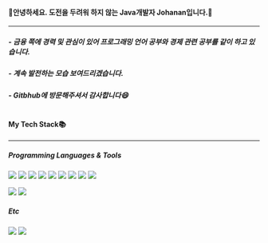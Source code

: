 <h4>👋안녕하세요. 도전을 두려워 하지 않는 Java개발자 Johanan입니다.👋</h4>
<hr/>
<h5>
- 금융 쪽에 경력 및 관심이 있어 프로그래밍 언어 공부와 경제 관련 공부를 같이 하고 있습니다. 
</h5>
<h5>
- 계속 발전하는 모습 보여드리겠습니다.
</h5>
<h5>
- Gitbhub에 방문해주셔서 감사합니다😄
</h5>

<h1>                      </h1>

<h4>My Tech Stack📚</h4>
<hr/>

<h5>Programming Languages & Tools</h5>
<p>
<img src="https://img.shields.io/badge/HTML5-E34F26?style=flat-square&logo=html5&logoColor=white">
<img src="https://img.shields.io/badge/CSS3-1572B6?style=flat-square&logo=css3&logoColor=white">
<img src="https://img.shields.io/badge/Javascript-F7DF1E?style=flat-square&logo=javascript&logoColor=black">
<img src="https://img.shields.io/badge/JQuery-0769AD?style=flat-square&logo=jquery&logoColor=white">
<img src="https://img.shields.io/badge/Vue.js-4FC08D?style=flat-square&logo=vue.js&logoColor=white">
<img src="https://img.shields.io/badge/JAVA-007396?style=flat-square&logo=java&logoColor=white">
<img src="https://img.shields.io/badge/Spring-6DB33F?style=flat-square&logo=Spring&logoColor=white">
<img src="https://img.shields.io/badge/SpringBoot-springboot?style=flat-square&logo=springboot&logoColor=white">
<img src="https://img.shields.io/badge/Bootstrap-7952B3?style=flat-square&logo=bootstrap&logoColor=white">
</p>

<p>
<img src="https://img.shields.io/badge/oracle-F80000?style=flat-square&logo=oracle&logoColor=white">
<img src="https://img.shields.io/badge/mysql-4479A1?style=flat-square&logo=mysql&logoColor=white">
</p>

<h5>Etc</h5>
<p>
<img src="https://img.shields.io/badge/Apache Tomcat-F8DC75?style=flat-square&logo=apachetomcat&logoColor=white">
<img src="https://img.shields.io/badge/Github-181717?style=flat-square&logo=github&logoColor=white">
</p>




<!--
**Johanan-Dream/Johanan-Dream** is a ✨ _special_ ✨ repository because its `README.md` (this file) appears on your GitHub profile.

Here are some ideas to get you started:

- 🔭 I’m currently working on ...
- 🌱 I’m currently learning ...
- 👯 I’m looking to collaborate on ...
- 🤔 I’m looking for help with ...
- 💬 Ask me about ...
- 📫 How to reach me: ...
- 😄 Pronouns: ...
- ⚡ Fun fact: ...
-->

